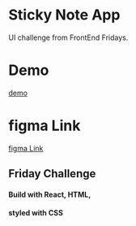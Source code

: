 # Sticky Note App
UI challenge from FrontEnd Fridays.



# Demo 
[demo](https://mays4.github.io/sticky-notes/)

# figma Link 
[figma Link](https://www.figma.com/file/nDqzaOVXKwSA7RMILi8rOx/Sticky-notes-creator?type=design&node-id=0-1&mode=design&t=23gXSpMO0fc3zksB-0)

## Friday Challenge 
#### Build with React, HTML, 
#### styled with CSS